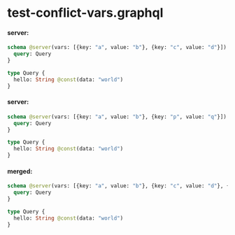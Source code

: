 # test-conflict-vars.graphql

#### server:

```graphql
schema @server(vars: [{key: "a", value: "b"}, {key: "c", value: "d"}]) @upstream {
  query: Query
}

type Query {
  hello: String @const(data: "world")
}
```

#### server:

```graphql
schema @server(vars: [{key: "a", value: "b"}, {key: "p", value: "q"}]) @upstream {
  query: Query
}

type Query {
  hello: String @const(data: "world")
}
```

#### merged:

```graphql
schema @server(vars: [{key: "a", value: "b"}, {key: "c", value: "d"}, {key: "p", value: "q"}]) @upstream {
  query: Query
}

type Query {
  hello: String @const(data: "world")
}
```
